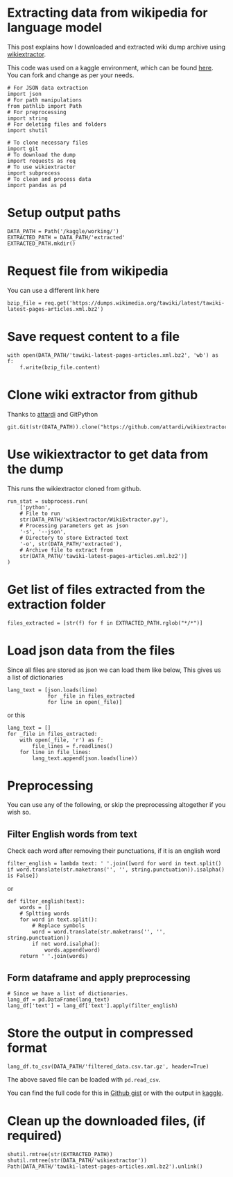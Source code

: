 # Extracting data from wikipedia for language model

This post explains how I downloaded and extracted wiki dump archive using [wikiextractor](https://github.com/attardi/wikiextractor).

This code was used on a kaggle environment, which can be found [here](https://www.kaggle.com/manimaranp/tamil-wiki-data-extraction). You can fork and change as per your needs.

    # For JSON data extraction
    import json
    # For path manipulations
    from pathlib import Path
    # For preprocessing
    import string
    # For deleting files and folders
    import shutil

    # To clone necessary files
    import git
    # To download the dump
    import requests as req
    # To use wikiextractor
    import subprocess
    # To clean and process data
    import pandas as pd

# Setup output paths
    DATA_PATH = Path('/kaggle/working/')
    EXTRACTED_PATH = DATA_PATH/'extracted'
    EXTRACTED_PATH.mkdir()

# Request file from wikipedia
You can use a different link here

    bzip_file = req.get('https://dumps.wikimedia.org/tawiki/latest/tawiki-latest-pages-articles.xml.bz2')

# Save request content to a file
    with open(DATA_PATH/'tawiki-latest-pages-articles.xml.bz2', 'wb') as f:
        f.write(bzip_file.content)

# Clone wiki extractor from github
Thanks to [attardi](https://github.com/attardi) and GitPython

    git.Git(str(DATA_PATH)).clone("https://github.com/attardi/wikiextractor.git")

# Use wikiextractor to get data from the dump
This runs the wikiextractor cloned from github.

    run_stat = subprocess.run(
        ['python',
        # File to run
        str(DATA_PATH/'wikiextractor/WikiExtractor.py'),
        # Processing parameters get as json
        '-s', '--json',
        # Directory to store Extracted text
        '-o', str(DATA_PATH/'extracted'),
        # Archive file to extract from
        str(DATA_PATH/'tawiki-latest-pages-articles.xml.bz2')]
    )

# Get list of files extracted from the extraction folder
    files_extracted = [str(f) for f in EXTRACTED_PATH.rglob("*/*")]

# Load json data from the files
Since all files are stored as json we can load them like below, This gives us a list of dictionaries

    lang_text = [json.loads(line) 
                 for _file in files_extracted 
                 for line in open(_file)]

or this

    lang_text = []
    for _file in files_extracted:
        with open(_file, 'r') as f:
            file_lines = f.readlines() 
        for line in file_lines:
            lang_text.append(json.loads(line))

# Preprocessing
You can use any of the following, or skip the preprocessing altogether if you wish so.


## Filter English words from text

Check each word after removing their punctuations, if it is an english word

    filter_english = lambda text: ' '.join([word for word in text.split() if word.translate(str.maketrans('', '', string.punctuation)).isalpha() is False])

or

    def filter_english(text):
        words = []
        # Spltting words
        for word in text.split():
            # Replace symbols
            word = word.translate(str.maketrans('', '', string.punctuation))
            if not word.isalpha():
                words.append(word)
        return ' '.join(words)

## Form dataframe and apply preprocessing
    # Since we have a list of dictionaries.
    lang_df = pd.DataFrame(lang_text)
    lang_df['text'] = lang_df['text'].apply(filter_english)

# Store the output in compressed format
    lang_df.to_csv(DATA_PATH/'filtered_data.csv.tar.gz', header=True)

The above saved file can be loaded with `pd.read_csv`. 

You can find the full code for this in [Github gist](https://gist.github.com/mani2106/97c0af61c9fde6e6cd7f6304f1b593af) or with the output in [kaggle](https://www.kaggle.com/manimaranp/tamil-wiki-data-extraction).

# Clean up the downloaded files, (if required)

    shutil.rmtree(str(EXTRACTED_PATH))
    shutil.rmtree(str(DATA_PATH/'wikiextractor'))
    Path(DATA_PATH/'tawiki-latest-pages-articles.xml.bz2').unlink()